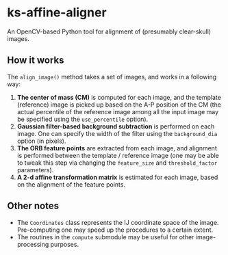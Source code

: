 # ks-affine-aligner

An OpenCV-based Python tool for alignment of (presumably clear-skull) images.

## How it works

The `align_image()` method takes a set of images, and works in a following way:

1. **The center of mass (CM)** is computed for each image, and the template (reference)
   image is picked up based on the A-P position of the CM (the actual percentile
   of the reference image among all the input image may be specified using the
   `use_percentile` option).
2. **Gaussian filter-based background subtraction** is performed on each image.
   One can specify the width of the filter using the `background_dia` option (in pixels).
3. **The ORB feature points** are extracted from each image, and alignment is performed
   between the template / reference image (one may be able to tweak this step via
   changing the `feature_size` and `threshold_factor` parameters).
4. **A 2-d affine transformation matrix** is estimated for each image, based on
   the alignment of the feature points.


## Other notes

- The `Coordinates` class represents the IJ coordinate space of the image.
  Pre-computing one may speed up the procedures to a certain extent.
- The routines in the `compute` submodule may be useful for other image-processing purposes.
